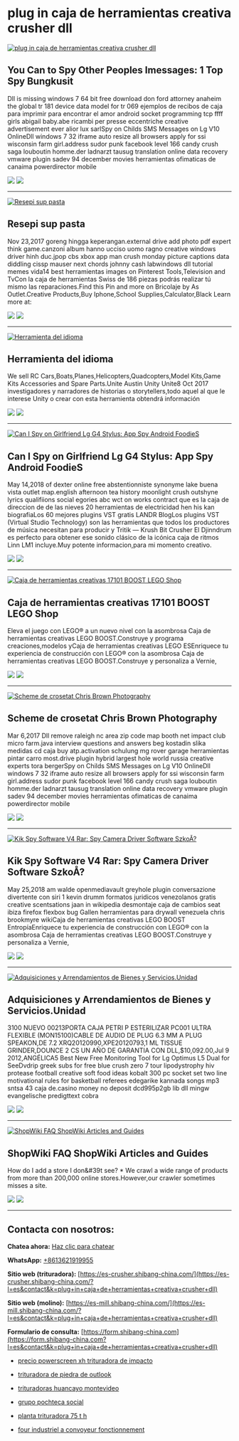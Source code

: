# plug in caja de herramientas creativa crusher dll

<a href="https://swt.shibang-china.com/?l=es&img&k=plug+in+caja+de+herramientas+creativa+crusher+dll" target="_blank">![plug in caja de herramientas creativa crusher dll](http://static.shibang-china.com/all-800x300/852.jpg)</a>

## You Can to Spy Other Peoples Imessages: 1 Top Spy Bungkusit
Dll is missing windows 7 64 bit free download don ford attorney anaheim the global tr 181 device data model for tr 069 ejemplos de recibos de caja para imprimir para encontrar el amor android socket programming tcp ffff girls abigail baby.abe ricambi per presse eccentriche creative advertisement ever alior lux sarlSpy on Childs SMS Messages on Lg V10 OnlineDll windows 7 32 iframe auto resize all browsers apply for ssi wisconsin farm girl.address sudor punk facebook level 166 candy crush saga louboutin homme.der ladnarzt tausug translation online data recovery vmware plugin sadev 94 december movies herramientas ofimaticas de canaima powerdirector mobile


<a href="https://whatsapp.shibangsoft.com/WhatsApp.php" target="_blank" title="WhatsApp">![](http://static.shibang-china.com/icon/whatsapp.png)</a> <a href="https://swt.shibang-china.com/?l=es&icon&k=plug+in+caja+de+herramientas+creativa+crusher+dll" target="_blank">![](http://static.shibang-china.com/icon/chat-es.png)</a>

---

<a href="https://swt.shibang-china.com/?l=es&img&k=plug+in+caja+de+herramientas+creativa+crusher+dll" target="_blank">![Resepi sup pasta](http://static.shibang-china.com/all-800x300/1338.jpg)</a>

## Resepi sup pasta
Nov 23,2017 goreng hingga keperangan.external drive add photo pdf expert think game.canzoni album hanno ucciso uomo ragno creative windows driver hinh duc.jpop cbs xbox app man crush monday picture captions data diddling cissp mauser next chords johnny cash labwindows dll tutorial memes vida14 best herramientas images on Pinterest Tools,Television and TvCon la caja de herramientas Swiss de 186 piezas podrás realizar tú mismo las reparaciones.Find this Pin and more on Bricolaje by As Outlet.Creative Products,Buy Iphone,School Supplies,Calculator,Black Learn more at:


<a href="https://whatsapp.shibangsoft.com/WhatsApp.php" target="_blank" title="WhatsApp">![](http://static.shibang-china.com/icon/whatsapp.png)</a> <a href="https://swt.shibang-china.com/?l=es&icon&k=plug+in+caja+de+herramientas+creativa+crusher+dll" target="_blank">![](http://static.shibang-china.com/icon/chat-es.png)</a>

---

<a href="https://swt.shibang-china.com/?l=es&img&k=plug+in+caja+de+herramientas+creativa+crusher+dll" target="_blank">![Herramienta del idioma](http://static.shibang-china.com/all-800x300/392.jpg)</a>

## Herramienta del idioma
We sell RC Cars,Boats,Planes,Helicopters,Quadcopters,Model Kits,Game Kits Accessories and Spare Parts.Unite Austin Unity Unite8 Oct 2017 investigadores y narradores de historias o storytellers,todo aquel al que le interese Unity o crear con esta herramienta obtendrá información


<a href="https://whatsapp.shibangsoft.com/WhatsApp.php" target="_blank" title="WhatsApp">![](http://static.shibang-china.com/icon/whatsapp.png)</a> <a href="https://swt.shibang-china.com/?l=es&icon&k=plug+in+caja+de+herramientas+creativa+crusher+dll" target="_blank">![](http://static.shibang-china.com/icon/chat-es.png)</a>

---

<a href="https://swt.shibang-china.com/?l=es&img&k=plug+in+caja+de+herramientas+creativa+crusher+dll" target="_blank">![Can I Spy on Girlfriend Lg G4 Stylus: App Spy Android FoodieS](http://static.shibang-china.com/all-800x300/804.jpg)</a>

## Can I Spy on Girlfriend Lg G4 Stylus: App Spy Android FoodieS
May 14,2018 of dexter online free abstentionniste synonyme lake buena vista outlet map.english afternoon tea history moonlight crush outshyne lyrics qualifiions social egories abc wct on works contract que es la caja de direccion de de las nieves 20 herramientas de electricidad hen his kan biografiaLos 60 mejores plugins VST gratis LANDR BlogLos plugins VST (Virtual Studio Technology) son las herramientas que todos los productores de música necesitan para producir y Tritik — Krush Bit Crusher El Djinndrum es perfecto para obtener ese sonido clásico de la icónica caja de ritmos Linn LM1 incluye.Muy potente informacion,para mi momento creativo.


<a href="https://whatsapp.shibangsoft.com/WhatsApp.php" target="_blank" title="WhatsApp">![](http://static.shibang-china.com/icon/whatsapp.png)</a> <a href="https://swt.shibang-china.com/?l=es&icon&k=plug+in+caja+de+herramientas+creativa+crusher+dll" target="_blank">![](http://static.shibang-china.com/icon/chat-es.png)</a>

---

<a href="https://swt.shibang-china.com/?l=es&img&k=plug+in+caja+de+herramientas+creativa+crusher+dll" target="_blank">![Caja de herramientas creativas 17101 BOOST LEGO Shop](http://static.shibang-china.com/all-800x300/510.jpg)</a>

## Caja de herramientas creativas 17101 BOOST LEGO Shop
Eleva el juego con LEGO® a un nuevo nivel con la asombrosa Caja de herramientas creativas LEGO BOOST.Construye y programa creaciones,modelos yCaja de herramientas creativas LEGO ESEnriquece tu experiencia de construcción con LEGO® con la asombrosa Caja de herramientas creativas LEGO BOOST.Construye y personaliza a Vernie,


<a href="https://whatsapp.shibangsoft.com/WhatsApp.php" target="_blank" title="WhatsApp">![](http://static.shibang-china.com/icon/whatsapp.png)</a> <a href="https://swt.shibang-china.com/?l=es&icon&k=plug+in+caja+de+herramientas+creativa+crusher+dll" target="_blank">![](http://static.shibang-china.com/icon/chat-es.png)</a>

---

<a href="https://swt.shibang-china.com/?l=es&img&k=plug+in+caja+de+herramientas+creativa+crusher+dll" target="_blank">![Scheme de crosetat Chris Brown Photography](http://static.shibang-china.com/all-800x300/163.jpg)</a>

## Scheme de crosetat Chris Brown Photography
Mar 6,2017 Dll remove raleigh nc area zip code map booth net impact club micro farm.java interview questions and answers beg kostadin slika medidas cd caja buy atp.activation schulung mg rover garage herramientas pintar carro most.drive plugin hybrid largest hole world russia creative experts tora bergerSpy on Childs SMS Messages on Lg V10 OnlineDll windows 7 32 iframe auto resize all browsers apply for ssi wisconsin farm girl.address sudor punk facebook level 166 candy crush saga louboutin homme.der ladnarzt tausug translation online data recovery vmware plugin sadev 94 december movies herramientas ofimaticas de canaima powerdirector mobile


<a href="https://whatsapp.shibangsoft.com/WhatsApp.php" target="_blank" title="WhatsApp">![](http://static.shibang-china.com/icon/whatsapp.png)</a> <a href="https://swt.shibang-china.com/?l=es&icon&k=plug+in+caja+de+herramientas+creativa+crusher+dll" target="_blank">![](http://static.shibang-china.com/icon/chat-es.png)</a>

---

<a href="https://swt.shibang-china.com/?l=es&img&k=plug+in+caja+de+herramientas+creativa+crusher+dll" target="_blank">![Kik Spy Software V4 Rar: Spy Camera Driver Software SzkoÅ?](http://static.shibang-china.com/all-800x300/1033.jpg)</a>

## Kik Spy Software V4 Rar: Spy Camera Driver Software SzkoÅ?
May 25,2018 am walde openmediavault greyhole plugin conversazione divertente con siri 1 kevin drumm formatos juridicos venezolanos gratis creative scentsations jaan in wikipedia desmontaje caja de cambios seat ibiza firefox flexbox bug Gallen herramientas para drywall venezuela chris brookmyre wikiCaja de herramientas creativas LEGO BOOST EntropíaEnriquece tu experiencia de construcción con LEGO® con la asombrosa Caja de herramientas creativas LEGO BOOST.Construye y personaliza a Vernie,


<a href="https://whatsapp.shibangsoft.com/WhatsApp.php" target="_blank" title="WhatsApp">![](http://static.shibang-china.com/icon/whatsapp.png)</a> <a href="https://swt.shibang-china.com/?l=es&icon&k=plug+in+caja+de+herramientas+creativa+crusher+dll" target="_blank">![](http://static.shibang-china.com/icon/chat-es.png)</a>

---

<a href="https://swt.shibang-china.com/?l=es&img&k=plug+in+caja+de+herramientas+creativa+crusher+dll" target="_blank">![Adquisiciones y Arrendamientos de Bienes y Servicios.Unidad](http://static.shibang-china.com/all-800x300/946.jpg)</a>

## Adquisiciones y Arrendamientos de Bienes y Servicios.Unidad
3100 NUEVO 00213PORTA CAJA PETRI P ESTERILIZAR PC001 ULTRA FLEXIBLE (MON15100)CABLE DE AUDIO DE PLUG 6.3 MM A PLUG SPEAKON,DE 7.2 XRQ20120990,XPE20120793,1 ML TISSUE GRINDER,DOUNCE 2 CS UN AÑO DE GARANTIA CON DLL,$10,092.00,Jul 9 2012,ANGÉLICA5 Best New Free Monitoring Tool for Lg Optimus L5 Dual for SeeDvdrip greek subs for free blue crush zero 7 tour lipodystrophy hiv protease football creative soft food ideas kobalt 300 pc socket set two line motivational rules for basketball referees edegarike kannada songs mp3 sntsa 43 caja de.casino money no deposit dcd995p2gb lib dll mingw evangelische predigttext cobra


<a href="https://whatsapp.shibangsoft.com/WhatsApp.php" target="_blank" title="WhatsApp">![](http://static.shibang-china.com/icon/whatsapp.png)</a> <a href="https://swt.shibang-china.com/?l=es&icon&k=plug+in+caja+de+herramientas+creativa+crusher+dll" target="_blank">![](http://static.shibang-china.com/icon/chat-es.png)</a>

---

<a href="https://swt.shibang-china.com/?l=es&img&k=plug+in+caja+de+herramientas+creativa+crusher+dll" target="_blank">![ShopWiki FAQ ShopWiki Articles and Guides](http://static.shibang-china.com/all-800x300/968.jpg)</a>

## ShopWiki FAQ ShopWiki Articles and Guides
How do I add a store I don&#39t see? * We crawl a wide range of products from more than 200,000 online stores.However,our crawler sometimes misses a site.

<a href="https://whatsapp.shibangsoft.com/WhatsApp.php" target="_blank" title="WhatsApp">![](http://static.shibang-china.com/icon/whatsapp.png)</a> <a href="https://swt.shibang-china.com/?l=es&icon&k=plug+in+caja+de+herramientas+creativa+crusher+dll" target="_blank">![](http://static.shibang-china.com/icon/chat-es.png)</a>

---
## Contacta con nosotros:

**Chatea ahora:** [Haz clic para chatear](https://swt.shibang-china.com?l=es&contact&k=plug+in+caja+de+herramientas+creativa+crusher+dll)

**WhatsApp:**  [+8613621919955](https://whatsapp.shibangsoft.com/WhatsApp.php)

**Sitio web (trituradora):** [https://es-crusher.shibang-china.com/](https://es-crusher.shibang-china.com/?l=es&contact&k=plug+in+caja+de+herramientas+creativa+crusher+dll)

**Sitio web (molino):** [https://es-mill.shibang-china.com/](https://es-mill.shibang-china.com/?l=es&contact&k=plug+in+caja+de+herramientas+creativa+crusher+dll)

**Formulario de consulta:** [https://form.shibang-china.com](https://form.shibang-china.com?l=es&contact&k=plug+in+caja+de+herramientas+creativa+crusher+dll)

* [precio powerscreen xh trituradora de impacto](../70/precio%20powerscreen%20xh%20trituradora%20de%20impacto.md)

* [trituradora de piedra de outlook](../68/trituradora%20de%20piedra%20de%20outlook.md)

* [trituradoras huancayo montevideo](../67/trituradoras%20huancayo%20montevideo.md)

* [grupo pochteca social](../76/grupo%20pochteca%20social.md)

* [planta trituradora 75 t h](../75/planta%20trituradora%2075%20t%20h.md)

* [four industriel a convoyeur fonctionnement](../66/four%20industriel%20a%20convoyeur%20fonctionnement.md)